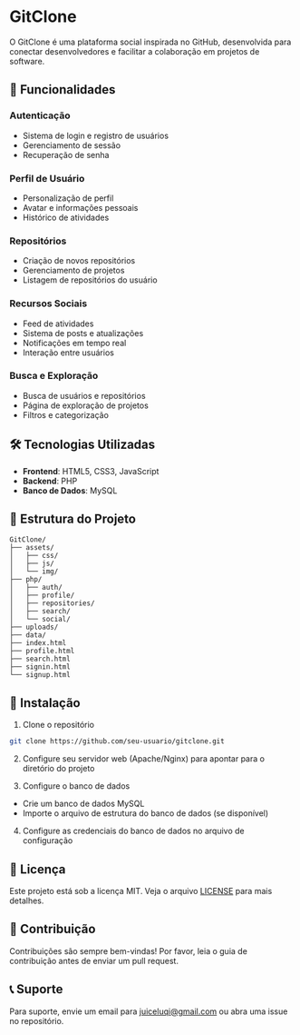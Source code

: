 # GitClone

O GitClone é uma plataforma social inspirada no GitHub, desenvolvida para conectar desenvolvedores e facilitar a colaboração em projetos de software.

## 🚀 Funcionalidades

### Autenticação
- Sistema de login e registro de usuários
- Gerenciamento de sessão
- Recuperação de senha

### Perfil de Usuário
- Personalização de perfil
- Avatar e informações pessoais
- Histórico de atividades

### Repositórios
- Criação de novos repositórios
- Gerenciamento de projetos
- Listagem de repositórios do usuário

### Recursos Sociais
- Feed de atividades
- Sistema de posts e atualizações
- Notificações em tempo real
- Interação entre usuários

### Busca e Exploração
- Busca de usuários e repositórios
- Página de exploração de projetos
- Filtros e categorização

## 🛠️ Tecnologias Utilizadas

- **Frontend**: HTML5, CSS3, JavaScript
- **Backend**: PHP
- **Banco de Dados**: MySQL

## 📁 Estrutura do Projeto

```
GitClone/
├── assets/
│   ├── css/
│   ├── js/
│   └── img/
├── php/
│   ├── auth/
│   ├── profile/
│   ├── repositories/
│   ├── search/
│   └── social/
├── uploads/
├── data/
├── index.html
├── profile.html
├── search.html
├── signin.html
└── signup.html
```

## 🔧 Instalação

1. Clone o repositório
```bash
git clone https://github.com/seu-usuario/gitclone.git
```

2. Configure seu servidor web (Apache/Nginx) para apontar para o diretório do projeto

3. Configure o banco de dados
- Crie um banco de dados MySQL
- Importe o arquivo de estrutura do banco de dados (se disponível)

4. Configure as credenciais do banco de dados no arquivo de configuração

## 📝 Licença

Este projeto está sob a licença MIT. Veja o arquivo [LICENSE](LICENSE) para mais detalhes.

## 👥 Contribuição

Contribuições são sempre bem-vindas! Por favor, leia o guia de contribuição antes de enviar um pull request.

## 📞 Suporte

Para suporte, envie um email para juiceluqi@gmail.com ou abra uma issue no repositório. 
